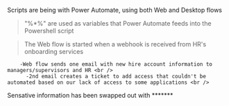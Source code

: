 Scripts are being with Power Automate, using both Web and Desktop flows <br />
  >"%*%" are used as variables that Power Automate feeds into the Powershell script <br />

  >The Web flow is started when a webhook is received from HR's onboarding services <br />
``` -Which starts the desktop flow, after creating a few accounts it will send the information back to the Web flow <br />
    -Web flow sends one email with new hire account information to managers/supervisors and HR <br />
      -2nd email creates a ticket to add access that couldn't be automated based on our lack of access to some applications <br />
```
Sensative information has been swapped out with *******
